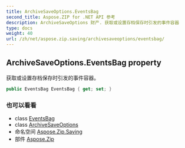 ```yaml
---
title: ArchiveSaveOptions.EventsBag
second_title: Aspose.ZIP for .NET API 参考
description: ArchiveSaveOptions 财产. 获取或设置存档保存时引发的事件容器
type: docs
weight: 40
url: /zh/net/aspose.zip.saving/archivesaveoptions/eventsbag/
---
```

## ArchiveSaveOptions.EventsBag property

获取或设置存档保存时引发的事件容器。

```csharp
public EventsBag EventsBag { get; set; }
```

### 也可以看看

* class [EventsBag](../../eventsbag/)
* class [ArchiveSaveOptions](../)
* 命名空间 [Aspose.Zip.Saving](../../archivesaveoptions/)
* 部件 [Aspose.Zip](../../../)


